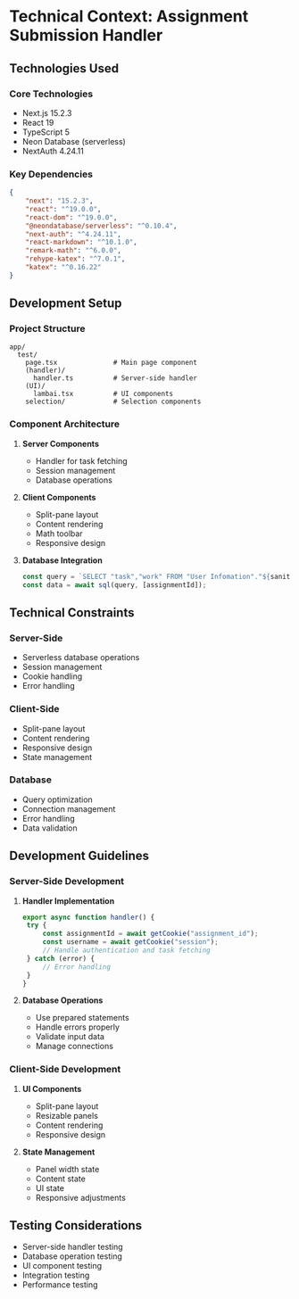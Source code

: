 # Technical Context: Assignment Submission Handler

## Technologies Used

### Core Technologies

- Next.js 15.2.3
- React 19
- TypeScript 5
- Neon Database (serverless)
- NextAuth 4.24.11

### Key Dependencies

```json
{
	"next": "15.2.3",
	"react": "^19.0.0",
	"react-dom": "^19.0.0",
	"@neondatabase/serverless": "^0.10.4",
	"next-auth": "^4.24.11",
	"react-markdown": "^10.1.0",
	"remark-math": "^6.0.0",
	"rehype-katex": "^7.0.1",
	"katex": "^0.16.22"
}
```

## Development Setup

### Project Structure

```
app/
  test/
    page.tsx              # Main page component
    (handler)/
      handler.ts          # Server-side handler
    (UI)/
      lambai.tsx          # UI components
    selection/            # Selection components
```

### Component Architecture

1. **Server Components**

   - Handler for task fetching
   - Session management
   - Database operations

2. **Client Components**

   - Split-pane layout
   - Content rendering
   - Math toolbar
   - Responsive design

3. **Database Integration**
   ```typescript
   const query = `SELECT "task","work" FROM "User Infomation"."${sanitizedTableName}" WHERE "assignment_id" = $1`;
   const data = await sql(query, [assignmentId]);
   ```

## Technical Constraints

### Server-Side

- Serverless database operations
- Session management
- Cookie handling
- Error handling

### Client-Side

- Split-pane layout
- Content rendering
- Responsive design
- State management

### Database

- Query optimization
- Connection management
- Error handling
- Data validation

## Development Guidelines

### Server-Side Development

1. **Handler Implementation**

   ```typescript
   export async function handler() {
   	try {
   		const assignmentId = await getCookie("assignment_id");
   		const username = await getCookie("session");
   		// Handle authentication and task fetching
   	} catch (error) {
   		// Error handling
   	}
   }
   ```

2. **Database Operations**
   - Use prepared statements
   - Handle errors properly
   - Validate input data
   - Manage connections

### Client-Side Development

1. **UI Components**

   - Split-pane layout
   - Resizable panels
   - Content rendering
   - Responsive design

2. **State Management**
   - Panel width state
   - Content state
   - UI state
   - Responsive adjustments

## Testing Considerations

- Server-side handler testing
- Database operation testing
- UI component testing
- Integration testing
- Performance testing
